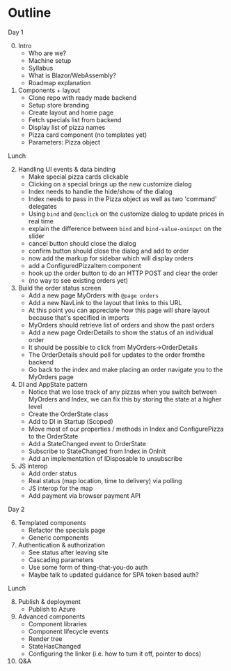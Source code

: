 # Outline

Day 1

0. Intro
    - Who are we?
    - Machine setup
    - Syllabus
    - What is Blazor/WebAssembly?
    - Roadmap explanation
1. Components + layout
    - Clone repo with ready made backend
    - Setup store branding
    - Create layout and home page
    - Fetch specials list from backend
    - Display list of pizza names
    - Pizza card component (no templates yet)
    - Parameters: Pizza object

Lunch

2. Handling UI events & data binding
    - Make special pizza cards clickable
    - Clicking on a special brings up the new customize dialog
    - Index needs to handle the hide/show of the dialog 
    - Index needs to pass in the Pizza object as well as two 'command' delegates
    - Using `bind` and `@onclick` on the customize dialog to update prices in real time
    - explain the difference between `bind` and `bind-value-oninput` on the slider
    - cancel button should close the dialog
    - confirm button should close the dialog and add to order
    - now add the markup for sidebar which will display orders
    - add a ConfiguredPizzaItem component
    - hook up the order button to do an HTTP POST and clear the order
    - (no way to see existing orders yet)
3. Build the order status screen
    - Add a new page MyOrders with `@page orders`
    - Add a new NavLink to the layout that links to this URL
    - At this point you can appreciate how this page will share layout because that's specified in imports
    - MyOrders should retrieve list of orders and show the past orders
    - Add a new page OrderDetails to show the status of an individual order
    - It should be possible to click from MyOrders->OrderDetails
    - The OrderDetails should poll for updates to the order fromthe backend
    - Go back to the index and make placing an order navigate you to the MyOrders page
4. DI and AppState pattern
    - Notice that we lose track of any pizzas when you switch between MyOrders and Index, we can fix this by storing the state at a higher level
    - Create the OrderState class
    - Add to DI in Startup (Scoped)
    - Move most of our properties / methods in Index and ConfigurePizza to the OrderState
    - Add a StateChanged event to OrderState
    - Subscribe to StateChanged from Index in OnInit
    - Add an implementation of IDisposable to unsubscribe
5. JS interop
    - Add order status
    - Real status (map location, time to delivery) via polling
    - JS interop for the map
    - Add payment via browser payment API

Day 2

6. Templated components
    - Refactor the specials page
    - Generic components
7. Authentication & authorization
    - See status after leaving site
    - Cascading parameters
    - Use some form of thing-that-you-do auth
    - Maybe talk to updated guidance for SPA token based auth?

Lunch

8. Publish & deployment
    - Publish to Azure
9. Advanced components
    - Component libraries
    - Component lifecycle events
    - Render tree
    - StateHasChanged
    - Configuring the linker (i.e. how to turn it off, pointer to docs)
10. Q&A
